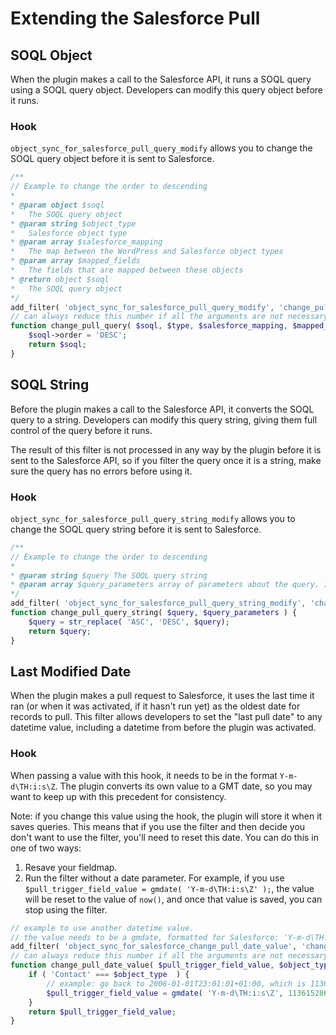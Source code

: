 # Extending the Salesforce Pull

## SOQL Object

When the plugin makes a call to the Salesforce API, it runs a SOQL query using a SOQL query object. Developers can modify this query object before it runs.

### Hook

`object_sync_for_salesforce_pull_query_modify` allows you to change the SOQL query object before it is sent to Salesforce.

```php
/**
// Example to change the order to descending
*
* @param object $soql
*   The SOQL query object
* @param string $object_type
*   Salesforce object type
* @param array $salesforce_mapping
*   The map between the WordPress and Salesforce object types
* @param array $mapped_fields
*   The fields that are mapped between these objects
* @return object $soql
*   The SOQL query object
*/
add_filter( 'object_sync_for_salesforce_pull_query_modify', 'change_pull_query', 10, 4 );
// can always reduce this number if all the arguments are not necessary
function change_pull_query( $soql, $type, $salesforce_mapping, $mapped_fields ) {
	$soql->order = 'DESC';
	return $soql;
}
```

## SOQL String

Before the plugin makes a call to the Salesforce API, it converts the SOQL query to a string. Developers can modify this query string, giving them full control of the query before it runs.

The result of this filter is not processed in any way by the plugin before it is sent to the Salesforce API, so if you filter the query once it is a string, make sure the query has no errors before using it.

### Hook

`object_sync_for_salesforce_pull_query_string_modify` allows you to change the SOQL query string before it is sent to Salesforce.

```php
/**
// Example to change the order to descending
*
* @param string $query The SOQL query string
* @param array $query_parameters array of parameters about the query. Includes Salesforce object type (a string), fields (an array of Salesforce fields), the order (an array), the query limit (an integer), the query offset (an integer), and the conditions applied to the query (an array). 
*/
add_filter( 'object_sync_for_salesforce_pull_query_string_modify', 'change_pull_query', 10, 2 );
function change_pull_query_string( $query, $query_parameters ) {
	$query = str_replace( 'ASC', 'DESC', $query);
	return $query;
}
```

## Last Modified Date

When the plugin makes a pull request to Salesforce, it uses the last time it ran (or when it was activated, if it hasn't run yet) as the oldest date for records to pull. This filter allows developers to set the "last pull date" to any datetime value, including a datetime from before the plugin was activated.

### Hook

When passing a value with this hook, it needs to be in the format `Y-m-d\TH:i:s\Z`. The plugin converts its own value to a GMT date, so you may want to keep up with this precedent for consistency.

Note: if you change this value using the hook, the plugin will store it when it saves queries. This means that if you use the filter and then decide you don't want to use the filter, you'll need to reset this date. You can do this in one of two ways:

1. Resave your fieldmap.
2. Run the filter without a date parameter. For example, if you use `$pull_trigger_field_value = gmdate( 'Y-m-d\TH:i:s\Z' );`, the value will be reset to the value of `now()`, and once that value is saved, you can stop using the filter.

```php
// example to use another datetime value.
// the value needs to be a gmdate, formatted for Salesforce: 'Y-m-d\TH:i:s\Z'.
add_filter( 'object_sync_for_salesforce_change_pull_date_value', 'change_pull_date_value', 10, 5 );
// can always reduce this number if all the arguments are not necessary
function change_pull_date_value( $pull_trigger_field_value, $object_type, $soql, $fieldmap_id ) {
	if ( 'Contact' === $object_type  ) {
		// example: go back to 2006-01-01T23:01:01+01:00, which is 1136152861.
		$pull_trigger_field_value = gmdate( 'Y-m-d\TH:i:s\Z', 1136152861 );
	}
	return $pull_trigger_field_value;
}
```
